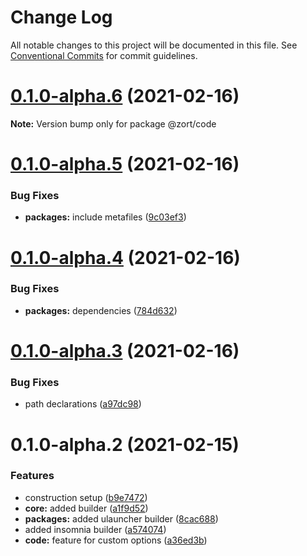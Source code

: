 # Change Log

All notable changes to this project will be documented in this file.
See [Conventional Commits](https://conventionalcommits.org) for commit guidelines.

# [0.1.0-alpha.6](https://github.com/hiukky/zort/compare/v0.1.0-alpha.5...v0.1.0-alpha.6) (2021-02-16)

**Note:** Version bump only for package @zort/code





# [0.1.0-alpha.5](https://github.com/hiukky/zort/compare/v0.1.0-alpha.4...v0.1.0-alpha.5) (2021-02-16)


### Bug Fixes

* **packages:** include metafiles ([9c03ef3](https://github.com/hiukky/zort/commit/9c03ef39d47382a29b55e52d531b76870d4bdd90))





# [0.1.0-alpha.4](https://github.com/hiukky/zort/compare/v0.1.0-alpha.3...v0.1.0-alpha.4) (2021-02-16)


### Bug Fixes

* **packages:** dependencies ([784d632](https://github.com/hiukky/zort/commit/784d632edac5ed2698cfefee438cdef491c94d42))





# [0.1.0-alpha.3](https://github.com/hiukky/zort/compare/v0.1.0-alpha.2...v0.1.0-alpha.3) (2021-02-16)


### Bug Fixes

*  path declarations ([a97dc98](https://github.com/hiukky/zort/commit/a97dc98a5b0749c209ef0693b2aba6d2b52a6e90))





# 0.1.0-alpha.2 (2021-02-15)


### Features

* construction setup ([b9e7472](https://github.com/hiukky/zort/commit/b9e74727678ce2c872266504b9b35325bf491236))
* **core:** added builder ([a1f9d52](https://github.com/hiukky/zort/commit/a1f9d52046eabcfc67df9ad1bff327ece25a90a0))
* **packages:** added ulauncher builder ([8cac688](https://github.com/hiukky/zort/commit/8cac688374251432a4249bcfc53276d4cace3f51))
* added insomnia builder ([a574074](https://github.com/hiukky/zort/commit/a5740748ebfba659b21783e2bdae00e939b98621))
* **code:** feature for custom options ([a36ed3b](https://github.com/hiukky/zort/commit/a36ed3b584c19667be1f0fdeb770ea04eeeac30f))
